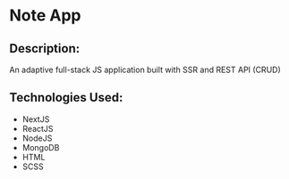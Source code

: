 # Note App


## Description:

An adaptive full-stack JS application built with SSR and REST API (CRUD) 

## Technologies Used:

- NextJS
- ReactJS
- NodeJS
- MongoDB
- HTML
- SCSS




